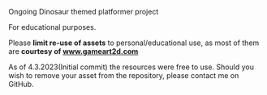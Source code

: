 Ongoing Dinosaur themed platformer project

For educational purposes. 

Please **limit re-use of assets** to personal/educational use, as most of them are **courtesy of www.gameart2d.com**

As of 4.3.2023(Initial commit) the resources were free to use. Should you wish to remove your asset from the repository, please contact me on GitHub.